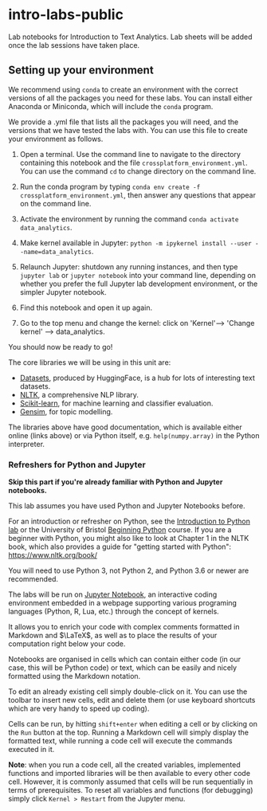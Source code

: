 # intro-labs-public
Lab notebooks for Introduction to Text Analytics. Lab sheets will be added once the lab sessions have taken place.

## Setting up your environment

We recommend using ```conda``` to create an environment with the correct versions of all the packages you need for these labs. You can install either Anaconda or Miniconda, which will include the ```conda``` program. 

We provide a .yml file that lists all the packages you will need, and the versions that we have tested the labs with. You can use this file to create your environment as follows.

1. Open a terminal. Use the command line to navigate to the directory containing this notebook and the file ```crossplatform_environment.yml```. You can use the command ```cd``` to change directory on the command line.

1. Run the conda program by typing ```conda env create -f crossplatform_environment.yml```, then answer any questions that appear on the command line.

1. Activate the environment by running the command ```conda activate data_analytics```.

1. Make kernel available in Jupyter: ```python -m ipykernel install --user --name=data_analytics```.

1. Relaunch Jupyter: shutdown any running instances, and then type ```jupyter lab``` or ```jupyter notebook``` into your command line, depending on whether you prefer the full Jupyter lab development environment, or the simpler Jupyter notebook.

1. Find this notebook and open it up again.

1. Go to the top menu and change the kernel: click on 'Kernel'--> 'Change kernel' --> data_analytics.

You should now be ready to go!

The core libraries we will be using in this unit are:

- [Datasets](https://huggingface.co/docs/datasets/), produced by HuggingFace, is a hub for lots of interesting text datasets.
- [NLTK](https://www.nltk.org), a comprehensive NLP library.
- [Scikit-learn](https://scikit-learn.org/stable/user_guide.html), for machine learning and classifier evaluation.
- [Gensim](https://radimrehurek.com/gensim/), for topic modelling.

The libraries above have good documentation, which is available either online (links above) or via Python itself, e.g. `help(numpy.array)` in the Python interpreter. 

### Refreshers for Python and Jupyter

**Skip this part if you're already familiar with Python and Jupyter notebooks.**

This lab assumes you have used Python and Jupyter Notebooks before. 

For an introduction or refresher on Python, see the [Introduction to Python lab](https://github.com/UoB-COMS21202/lab_sheets_public/tree/master/lab_1) or the University of Bristol [Beginning Python](https://milliams.gitlab.io/beginning_python/) course. If you are a beginner with Python, you might also like to look at Chapter 1 in the NLTK book, which also provides a guide for "getting started with Python": https://www.nltk.org/book/ 

You will need to use Python 3, not Python 2, and Python 3.6 or newer are recommended.

The labs will be run on [Jupyter Notebook](http://jupyter.org/), an interactive coding environment embedded in a webpage supporting various programing languages (Python, R, Lua, etc.) through the concept of kernels.  

It allows you to enrich your code with complex comments formatted in Markdown and $\LaTeX$, as well as to place the results of your computation right below your code.

Notebooks are organised in cells which can contain either code (in our case, this will be Python code) or text, which can be easily and nicely formatted using the Markdown notation. 

To edit an already existing cell simply double-click on it. You can use the toolbar to insert new cells, edit and delete them (or use keyboard shortcuts which are very handy to speed up coding). 

Cells can be run, by hitting `shift+enter` when editing a cell or by clicking on the `Run` button at the top. Running a Markdown cell will simply display the formatted text, while running a code cell will execute the commands executed in it. 

**Note**: when you run a code cell, all the created variables, implemented functions and imported libraries will be then available to every other code cell. However, it is commonly assumed that cells will be run sequentially in terms of prerequisites. To reset all variables and functions (for debugging) simply click `Kernel > Restart` from the Jupyter menu.
